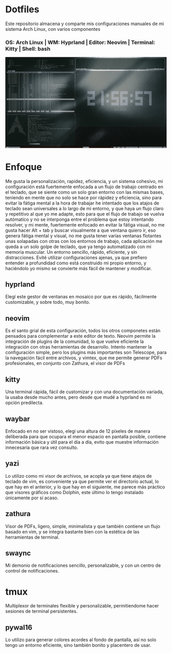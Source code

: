 # Dotfiles
Este repositorio almacena y comparte mis configuraciones manuales de mi sistema Arch Linux, con varios componentes
### OS: Arch Linux | WM: Hyprland | Editor: Neovim | Terminal: Kitty | Shell: bash
![Mi entorno Hyprland](assets/screenshot-20250927-215656.png)

# Enfoque
Me gusta la personalización, rapidez, eficiencia, y un sistema cohesivo, mi configuración está fuertemente enfocada
a un flujo de trabajo centrado en el teclado, que se siente como un solo gran entorno con las mismas bases, teniendo en
mente que no solo se hace por rápidez y eficiencia, sino para evitar la fátiga mental a la hora de trabajar
he intentado que los atajos de teclado sean universales a lo largo de mi entorno, y que haya un flujo claro y repetitivo
al que yo me adapte, esto para que el flujo de trabajo se vuelva autómatico y no se interponga entre el problema que estoy
intentando resolver, y mi mente, fuertemente enfocado en evitar la fátiga visual, no me gusta hacer Alt + tab y buscar visualmente a que
ventana quiero ir, eso genera fátiga mental y visual, no me gusta tener varias ventanas flotantes unas solapadas con otras
con los entornos de trabajo, cada aplicación me queda a un solo golpe de teclado, que ya tengo automatizado con mi memoria 
muscular. Un entorno sencillo, rápido, eficiente, y sin distracciones. Evité utilizar configuraciones ajenas, ya que prefiero 
entender a profundidad como está construido mi propio entorno, y haciéndolo yo mismo se convierte más fácil de mantener y modificar.


## hyprland
Elegí este gestor de ventanas en mosaico por que es rápido, fácilmente customizable, y sobre todo, muy bonito.

## neovim
Es el santo grial de esta configuración, todos los otros componetes están pensados para complementar a este editor de texto.
Neovim permite la integración de plugins de la comunidad, lo que vuelve eficiente la integración con otras herramientas de desarrollo. Intento mantener la configuración simple, pero los plugins más importantes son Telescope, para la navegación fácil entre archivos, y vimtex, que me permite generar PDFs profesionales, en conjunto con Zathura, el visor de PDFs

## kitty
Una terminal rápida, fácil de customizar y con una documentación variada, la usaba desde mucho antes, pero desde que mudé a hyprland
es mi opción predilecta.

## waybar
Enfocado en no ser vistoso, elegí una altura de 12 píxeles de manera deliberada para que ocupara el menor espacio en pantalla posible, contiene información básica y útil para el día a día, evito que muestre información innecesaria que rara vez consulto.

## yazi
Lo utilizo como mi visor de archivos, se acopla ya que tiene atajos de teclado de vim, es conveniente ya que permite ver el directorio actual, lo que hay en el anterior, y lo que hay en el siguiente, me parece más práctico que visores gráficos como Dolphin, este último lo tengo instalado únicamente por sí acaso.

## zathura
Visor de PDFs, ligero, simple, minimalista y que también contiene un flujo basado en vim, y se integra bastante bien con la estética de las herramientas de terminal.

## swaync
Mi demonio de notificaciones sencillo, personalizable, y con un centro de control de notificaciones.

# tmux
Multiplexor de terminales flexible y personalizable, permitiendome hacer sesiones de terminal persistentes.

## pywal16
Lo utilizo para generar colores acordes al fondo de pantalla, así no solo tengo un entorno eficiente, sino también bonito y placentero de usar.
